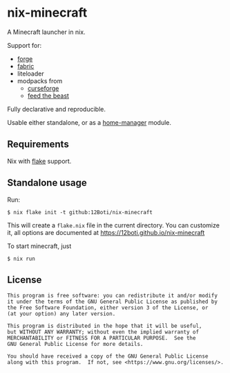 # nix-minecraft
A Minecraft launcher in nix.

Support for:
- [forge](https://github.com/MinecraftForge)
- [fabric](https://fabricmc.net/)
- liteloader
- modpacks from 
  - [curseforge](https://www.curseforge.com/minecraft/modpacks)
  - [feed the beast](https://www.feed-the-beast.com/)

Fully declarative and reproducible.

Usable either standalone, or as a [home-manager](https://github.com/nix-community/home-manager) module.

## Requirements
Nix with [flake](https://nixos.wiki/wiki/Flakes) support.

## Standalone usage
Run:
```console
$ nix flake init -t github:12Boti/nix-minecraft
```
This will create a `flake.nix` file in the current directory.
You can customize it, all options are documented at https://12boti.github.io/nix-minecraft

To start minecraft, just
```console
$ nix run
```

## License
    This program is free software: you can redistribute it and/or modify
    it under the terms of the GNU General Public License as published by
    the Free Software Foundation, either version 3 of the License, or
    (at your option) any later version.

    This program is distributed in the hope that it will be useful,
    but WITHOUT ANY WARRANTY; without even the implied warranty of
    MERCHANTABILITY or FITNESS FOR A PARTICULAR PURPOSE.  See the
    GNU General Public License for more details.

    You should have received a copy of the GNU General Public License
    along with this program.  If not, see <https://www.gnu.org/licenses/>.
